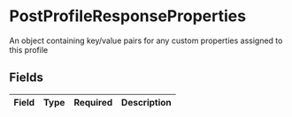 # PostProfileResponseProperties

An object containing key/value pairs for any custom properties assigned to this profile


## Fields

| Field       | Type        | Required    | Description |
| ----------- | ----------- | ----------- | ----------- |